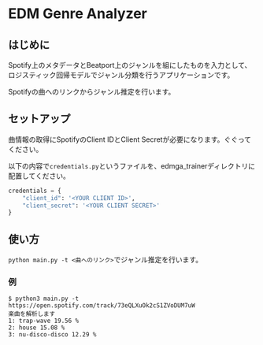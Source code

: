 # EDM Genre Analyzer

## はじめに
Spotify上のメタデータとBeatport上のジャンルを組にしたものを入力として、ロジスティック回帰モデルでジャンル分類を行うアプリケーションです。

Spotifyの曲へのリンクからジャンル推定を行います。

## セットアップ
曲情報の取得にSpotifyのClient IDとClient Secretが必要になります。ぐぐってください。

以下の内容で``credentials.py``というファイルを、edmga_trainerディレクトリに配置してください。
```.py
credentials = {
    "client_id": '<YOUR CLIENT ID>',
    "client_secret": '<YOUR CLIENT SECRET>'
}
```

## 使い方
``python main.py -t <曲へのリンク>``でジャンル推定を行います。

### 例
```
$ python3 main.py -t https://open.spotify.com/track/73eQLXuOk2cS1ZVoDUM7uW
楽曲を解析します
1: trap-wave 19.56 %
2: house 15.08 %
3: nu-disco-disco 12.29 %
```
